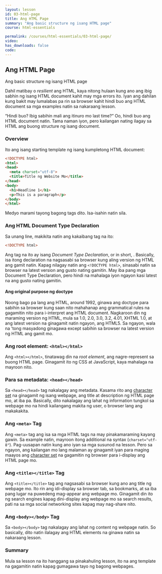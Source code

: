 ```yaml
---
layout: lesson
id: 03-html-page
title: Ang HTML Page
summary: "Ang basic structure ng isang HTML page"
course: html-essentials

permalink: /courses/html-essentials/03-html-page/
video: 
has_downloads: false
code:
---
```

## Ang HTML Page
Ang basic structure ng isang HTML page

Dahil matibay o <i lang="en">resilient</i> ang HTML, kaya nitong hulaan kung ano ang ibig sabhin ng isang HTML document kahit may mga errors ito. Iyan ang dahilan kung bakit may lumalabas pa rin sa browser kahit hindi buo ang HTML document sa mga examples natin sa nakaraang lesson.

<q>Hindi buo? Ibig sabihin mali ang itinuro mo last time?</q> Oo, hindi buo ang HTML document natin. Tama naman iyon, pero kailangan nating ilagay sa HTML ang buong structure ng isang document.

### Overview
Ito ang isang starting template ng isang kumpletong HTML document:
```html
<!DOCTYPE html>
<html>
<head>
  <meta charset="utf-8">
  <title>Title ng Website Mo</title>
</head>
<body>
  <h1>Headline 1</h1>
  <p>This is a paragraph</p>
</body>
</html>
```

Medyo marami tayong bagong tags dito. Isa-isahin natin sila.

### Ang HTML Document Type Declaration
Sa unang line, makikita natin ang kakaibang tag na ito:
```html
<!DOCTYPE html>
```

Ang tag na ito ay isang <dfn>Document Type Declaration</dfn>, or in short, <i></i>. Basically, isa itong declaration na nagsasabi sa browser kung aling version ng HTML ang gamit natin. Kapag nilagay natin ang `<!DOCTYPE html>`, sinasabi natin sa browser na latest version ang gusto nating gamitin. May iba pang mga Document Type Declaration, pero hindi na mahalaga iyon ngayon kasi latest na ang gusto nating gamitin.

<aside class="float float--right">
<h4 class="float__header">Ang original purpose ng doctype</h4>
<p>Noong bago pa lang ang HTML, around 1992, ginawa ang doctype para sabihin sa browser kung saan nito mahahanap ang grammatical rules na gagamitin nito para i-interpret ang HTML document. Nagkaroon din ng maraming version ng HTML, mula sa 1.0, 2.0, 3.0, 3.2, 4.01, XHTML 1.0, at ang latest version na ginagamit natin ngayon, ang HTML5. Sa ngayon, wala na &rsquo;tong masyadong ginagawa except sabihin sa browser na latest version ng HTML ang gamit mo.</p>
</aside>

### Ang root element: `<html></html>`
Ang `<html></html>`, tinatawag din na <i>root element</i>, ang nagre-represent sa buong HTML page. Ginagamit ito ng CSS at JavaScript, kaya mahalaga na mayroon nito.

### Para sa metadata: `<head></head>`
Sa `<head></head>` tag nakalagay ang metadata. Kasama rito ang <a href="/glossary/#character-set" class="glossary-entry-link" data-glossary-term="character set">character set</a> na ginagamit ng isang webpage, ang title at description ng HTML page mo, at iba pa. Basically, dito nakalagay ang lahat ng information tungkol sa webpage mo na hindi kailangang makita ng user, o browser lang ang makakakita.

### Ang `<meta>` Tag
Ang `<meta>` tag ang isa sa mga HTML tags na may pinakamaraming kayang gawin. Sa example natin, mayroon itong additional na syntax (`charset="utf-8"`). Pag-uusapan natin kung ano iyan sa mga susunod na lesson. Pero sa ngayon, ang kailangan mo lang malaman ay ginagamit iyan para maging maayos ang <a href="/glossary/#character-set" class="glossary-entry-link" data-glossary-term="character set">character set</a> na gagamitin ng browser para i-display ang HTML page mo.

### Ang `<title></title>` Tag
Ang `<title></title>` tag ang nagsasabi sa browser kung ano ang title ng webpage mo. Ito rin ang idi-display sa browser tab, sa bookmarks, at sa iba pang lugar na puwedeng mag-appear ang webpage mo. Ginagamit din ito ng search engines kapag dini-display ang webpage mo sa search results, pati na sa mga social networking sites kapag may nag-share nito.

### Ang `<body></body>` Tag
Sa `<body></body>` tag nakalagay ang lahat ng content ng webpage natin. So basically, dito natin ilalagay ang HTML elements na ginawa natin sa nakaraang lesson.

### Summary
Mula sa lesson na ito hanggang sa pinakahuling lesson, ito na ang template na gagamitin natin kapag gumagawa tayo ng bagong webpages.
